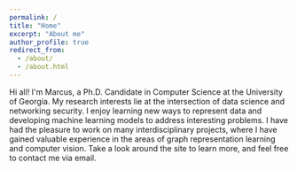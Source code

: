 ```yaml
---
permalink: /
title: "Home"
excerpt: "About me"
author_profile: true
redirect_from: 
  - /about/
  - /about.html
---
```


Hi all! I'm Marcus, a Ph.D. Candidate in Computer Science at the University of Georgia. My research interests lie at the intersection of data science and networking security. I enjoy learning new ways to represent data and developing machine learning models to address interesting problems. I have had the pleasure to work on many interdisciplinary projects, where I have gained valuable experience in the areas of graph representation learning and computer vision. Take a look around the site to learn more, and feel free to contact me via email.
